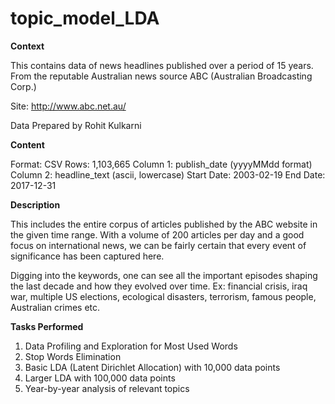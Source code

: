 # topic_model_LDA

**Context**

This contains data of news headlines published over a period of 15 years. From the reputable Australian news source ABC (Australian Broadcasting Corp.)

Site: http://www.abc.net.au/

Data Prepared by Rohit Kulkarni

**Content**

Format: CSV Rows: 1,103,665
Column 1: publish_date (yyyyMMdd format)
Column 2: headline_text (ascii, lowercase)
Start Date: 2003-02-19 End Date: 2017-12-31

**Description**

This includes the entire corpus of articles published by the ABC website in the given time range. With a volume of 200 articles per day and a good focus on international news, we can be fairly certain that every event of significance has been captured here.

Digging into the keywords, one can see all the important episodes shaping the last decade and how they evolved over time. Ex: financial crisis, iraq war, multiple US elections, ecological disasters, terrorism, famous people, Australian crimes etc.

**Tasks Performed**

1. Data Profiling and Exploration for Most Used Words
2. Stop Words Elimination
3. Basic LDA (Latent Dirichlet Allocation) with 10,000 data points
4. Larger LDA with 100,000 data points
5. Year-by-year analysis of relevant topics
